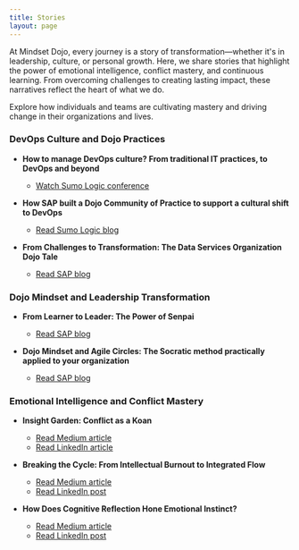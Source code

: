 ```yaml
---
title: Stories
layout: page
---
```


At Mindset Dojo, every journey is a story of transformation—whether it's in leadership, culture, or personal growth. Here, we share stories that highlight the power of emotional intelligence, conflict mastery, and continuous learning. From overcoming challenges to creating lasting impact, these narratives reflect the heart of what we do.

Explore how individuals and teams are cultivating mastery and driving change in their organizations and lives.

### DevOps Culture and Dojo Practices

- **How to manage DevOps culture? From traditional IT practices, to DevOps and beyond**

  - [Watch Sumo Logic conference](https://www.youtube.com/watch?v=5TWsIeeYu7k)
  
- **How SAP built a Dojo Community of Practice to support a cultural shift to DevOps**

  - [Read Sumo Logic blog](https://www.sumologic.com/blog/how-sap-built-a-dojo-community-of-practice-to-support-a-cultural-shift-to-devops/)

- **From Challenges to Transformation: The Data Services Organization Dojo Tale**

  - [Read SAP blog](https://community.sap.com/t5/sap-for-higher-education-and-research-blogs/from-challenges-to-transformation-the-data-services-organization-dojo-tale/ba-p/13646867)

### Dojo Mindset and Leadership Transformation

- **From Learner to Leader: The Power of Senpai**

  - [Read SAP blog](https://community.sap.com/t5/open-source-blogs/from-learner-to-leader-the-power-of-senpai/ba-p/13662823)

- **Dojo Mindset and Agile Circles: The Socratic method practically applied to your organization**

  - [Read SAP blog](https://community.sap.com/t5/sap-for-higher-education-and-research-blogs/dojo-mindset-and-agile-circles-the-socratic-method-practically-applied-to/ba-p/13678600)

### Emotional Intelligence and Conflict Mastery

- **Insight Garden: Conflict as a Koan**  

  - [Read Medium article](https://medium.com/@michael_39142/the-garden-of-insight-transforming-conflict-into-a-koan-33945f5b2b43) 
  - [Read LinkedIn article](https://www.linkedin.com/pulse/conflict-koan-garden-insight-michael-basil-hisec/)

- **Breaking the Cycle: From Intellectual Burnout to Integrated Flow**  

  - [Read Medium article](https://medium.com/@michael_39142/breaking-the-cycle-from-intellectual-burnout-to-integrated-flow-0a822c74c0e3)  
  - [Read LinkedIn post](https://www.linkedin.com/posts/michaelrbasil_breaking-the-cycle-from-intellectual-burnout-activity-7247773142536859648-dUec)

- **How Does Cognitive Reflection Hone Emotional Instinct?**  

  - [Read Medium article](https://medium.com/@michael_39142/how-does-cognitive-reflection-hone-emotional-instinct-2d8564146f50)  
  - [Read LinkedIn post](https://www.linkedin.com/posts/michaelrbasil_how-does-cognitive-reflection-hone-emotional-activity-7249821210509778944-1OI-)
